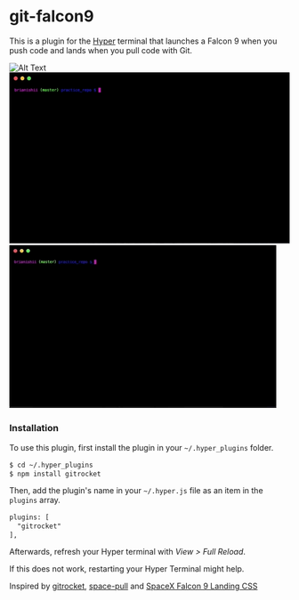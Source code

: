 # git-falcon9
This is a plugin for the [Hyper](https://hyper.is/) terminal that launches a Falcon 9 when you push code and lands when you pull code with Git.

![Alt Text](https://github.com/BrianIshii/git-falcon9/raw/master/falcon9push.gif)
![Alt Text](https://github.com/BrianIshii/git-falcon9/raw/master/falcon9pull.gif)
![Alt Text](https://github.com/BrianIshii/git-falcon9/raw/master/falconHeavyLaunch.gif)

### Installation
To use this plugin, first install the plugin in your `~/.hyper_plugins`
folder.
```
$ cd ~/.hyper_plugins
$ npm install gitrocket
```
Then, add the plugin's name in your `~/.hyper.js` file as an item in the
`plugins` array.
```
plugins: [
  "gitrocket"
],
```
Afterwards, refresh your Hyper terminal with _View > Full Reload_.

If this does not work, restarting your Hyper Terminal might help.

Inspired by [gitrocket](https://github.com/bomanimc/gitrocket), [space-pull](https://github.com/lukaszromerowicz/space-pull) and [SpaceX Falcon 9 Landing CSS](https://codepen.io/simoberny/pen/PEJxPQ)
